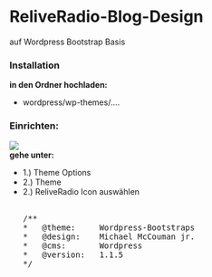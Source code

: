 ReliveRadio-Blog-Design
=======================

auf Wordpress Bootstrap Basis

<h3>Installation</h3>

<b>in den Ordner hochladen:</b><br />
<ul>
<li>wordpress/wp-themes/....</li>
</ul>

<h3>Einrichten:</h3>
<img src="https://raw.github.com/McCouman/ReliveRadio-Blog-Design/master/Bildschirmfoto.png"> <br />
<b>gehe unter: </b></br />
<ul>
<li>1.) Theme Options</li>
<li>2.) Theme </li>
<li>2.) ReliveRadio Icon auswählen </li>
<br>
<pre>
/**
*	@theme: 	Wordpress-Bootstraps
*	@design: 	Michael McCouman jr.
*	@cms:		Wordpress
*	@version:	1.1.5
*/
</pre>
